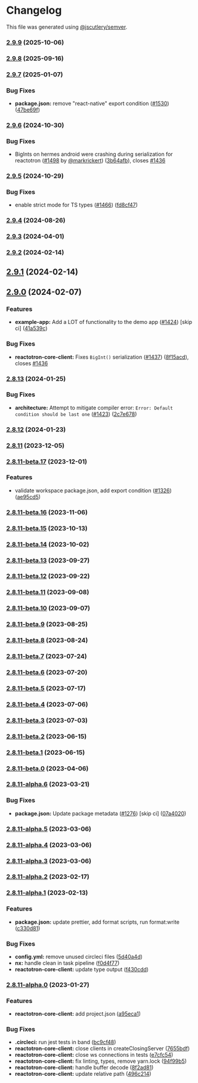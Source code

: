 # Changelog

This file was generated using [@jscutlery/semver](https://github.com/jscutlery/semver).

### [2.9.9](https://github.com/infinitered/reactotron/compare/reactotron-core-client@2.9.8...reactotron-core-client@2.9.9) (2025-10-06)

### [2.9.8](https://github.com/infinitered/reactotron/compare/reactotron-core-client@2.9.7...reactotron-core-client@2.9.8) (2025-09-16)

### [2.9.7](https://github.com/infinitered/reactotron/compare/reactotron-core-client@2.9.6...reactotron-core-client@2.9.7) (2025-01-07)


### Bug Fixes

* **package.json:** remove "react-native" export condition ([#1530](https://github.com/infinitered/reactotron/issues/1530)) ([47be69f](https://github.com/infinitered/reactotron/commit/47be69fae1e410a22907893a69474857a3e5a854))

### [2.9.6](https://github.com/infinitered/reactotron/compare/reactotron-core-client@2.9.5...reactotron-core-client@2.9.6) (2024-10-30)


### Bug Fixes

* BigInts on hermes android were crashing during serialization for reactotron ([#1498](https://github.com/infinitered/reactotron/issues/1498) by [@markrickert](https://github.com/markrickert)) ([3b64afb](https://github.com/infinitered/reactotron/commit/3b64afb23a5f9ee177af8649703b7e139a32db9a)), closes [#1436](https://github.com/infinitered/reactotron/issues/1436)

### [2.9.5](https://github.com/infinitered/reactotron/compare/reactotron-core-client@2.9.4...reactotron-core-client@2.9.5) (2024-10-29)


### Bug Fixes

* enable strict mode for TS types ([#1466](https://github.com/infinitered/reactotron/issues/1466)) ([fd8cf47](https://github.com/infinitered/reactotron/commit/fd8cf47cb32d6477f2b24f154a97ad78902c1f74))

### [2.9.4](https://github.com/infinitered/reactotron/compare/reactotron-core-client@2.9.3...reactotron-core-client@2.9.4) (2024-08-26)

### [2.9.3](https://github.com/infinitered/reactotron/compare/reactotron-core-client@2.9.2...reactotron-core-client@2.9.3) (2024-04-01)

### [2.9.2](https://github.com/infinitered/reactotron/compare/reactotron-core-client@2.9.1...reactotron-core-client@2.9.2) (2024-02-14)

## [2.9.1](https://github.com/infinitered/reactotron/compare/reactotron-core-client@2.9.0...reactotron-core-client@2.9.1) (2024-02-14)

## [2.9.0](https://github.com/infinitered/reactotron/compare/reactotron-core-client@2.8.13...reactotron-core-client@2.9.0) (2024-02-07)


### Features

* **example-app:** Add a LOT of functionality to the demo app ([#1424](https://github.com/infinitered/reactotron/issues/1424)) [skip ci] ([41a539c](https://github.com/infinitered/reactotron/commit/41a539c7e56e968a83ca61b100468f5267865ddd))


### Bug Fixes

* **reactotron-core-client:** Fixes `BigInt()` serialization ([#1437](https://github.com/infinitered/reactotron/issues/1437)) ([8f15acd](https://github.com/infinitered/reactotron/commit/8f15acd1475fab3042a6054f6f9114e82235b1af)), closes [#1436](https://github.com/infinitered/reactotron/issues/1436)

### [2.8.13](https://github.com/infinitered/reactotron/compare/reactotron-core-client@2.8.12...reactotron-core-client@2.8.13) (2024-01-25)


### Bug Fixes

* **architecture:** Attempt to mitigate compiler error: `Error: Default condition should be last one` ([#1423](https://github.com/infinitered/reactotron/issues/1423)) ([2c7e678](https://github.com/infinitered/reactotron/commit/2c7e678e5afaea79cd01f4ab6e90bd67339fc80a))

### [2.8.12](https://github.com/infinitered/reactotron/compare/reactotron-core-client@2.8.11...reactotron-core-client@2.8.12) (2024-01-23)

### [2.8.11](https://github.com/infinitered/reactotron/compare/reactotron-core-client@2.8.11-beta.17...reactotron-core-client@2.8.11) (2023-12-05)

### [2.8.11-beta.17](https://github.com/infinitered/reactotron/compare/reactotron-core-client@2.8.11-beta.16...reactotron-core-client@2.8.11-beta.17) (2023-12-01)


### Features

* validate workspace package.json, add export condition ([#1326](https://github.com/infinitered/reactotron/issues/1326)) ([ae95cd5](https://github.com/infinitered/reactotron/commit/ae95cd536de187ede034e5183ceeb812f356d273))

### [2.8.11-beta.16](https://github.com/infinitered/reactotron/compare/reactotron-core-client@2.8.11-beta.15...reactotron-core-client@2.8.11-beta.16) (2023-11-06)

### [2.8.11-beta.15](https://github.com/infinitered/reactotron/compare/reactotron-core-client@2.8.11-beta.14...reactotron-core-client@2.8.11-beta.15) (2023-10-13)

### [2.8.11-beta.14](https://github.com/infinitered/reactotron/compare/reactotron-core-client@2.8.11-beta.13...reactotron-core-client@2.8.11-beta.14) (2023-10-02)

### [2.8.11-beta.13](https://github.com/infinitered/reactotron/compare/reactotron-core-client@2.8.11-beta.12...reactotron-core-client@2.8.11-beta.13) (2023-09-27)

### [2.8.11-beta.12](https://github.com/infinitered/reactotron/compare/reactotron-core-client@2.8.11-beta.11...reactotron-core-client@2.8.11-beta.12) (2023-09-22)

### [2.8.11-beta.11](https://github.com/infinitered/reactotron/compare/reactotron-core-client@2.8.11-beta.10...reactotron-core-client@2.8.11-beta.11) (2023-09-08)

### [2.8.11-beta.10](https://github.com/infinitered/reactotron/compare/reactotron-core-client@2.8.11-beta.9...reactotron-core-client@2.8.11-beta.10) (2023-09-07)

### [2.8.11-beta.9](https://github.com/infinitered/reactotron/compare/reactotron-core-client@2.8.11-beta.8...reactotron-core-client@2.8.11-beta.9) (2023-08-25)

### [2.8.11-beta.8](https://github.com/infinitered/reactotron/compare/reactotron-core-client@2.8.11-beta.7...reactotron-core-client@2.8.11-beta.8) (2023-08-24)

### [2.8.11-beta.7](https://github.com/infinitered/reactotron/compare/reactotron-core-client@2.8.11-beta.6...reactotron-core-client@2.8.11-beta.7) (2023-07-24)

### [2.8.11-beta.6](https://github.com/infinitered/reactotron/compare/reactotron-core-client@2.8.11-beta.5...reactotron-core-client@2.8.11-beta.6) (2023-07-20)

### [2.8.11-beta.5](https://github.com/infinitered/reactotron/compare/reactotron-core-client@2.8.11-beta.4...reactotron-core-client@2.8.11-beta.5) (2023-07-17)

### [2.8.11-beta.4](https://github.com/infinitered/reactotron/compare/reactotron-core-client@2.8.11-beta.3...reactotron-core-client@2.8.11-beta.4) (2023-07-06)

### [2.8.11-beta.3](https://github.com/infinitered/reactotron/compare/reactotron-core-client@2.8.11-beta.2...reactotron-core-client@2.8.11-beta.3) (2023-07-03)

### [2.8.11-beta.2](https://github.com/infinitered/reactotron/compare/reactotron-core-client@2.8.11-beta.1...reactotron-core-client@2.8.11-beta.2) (2023-06-15)

### [2.8.11-beta.1](https://github.com/infinitered/reactotron/compare/reactotron-core-client@2.8.11-beta.0...reactotron-core-client@2.8.11-beta.1) (2023-06-15)

### [2.8.11-beta.0](https://github.com/infinitered/reactotron/compare/reactotron-core-client@2.8.11-alpha.6...reactotron-core-client@2.8.11-beta.0) (2023-04-06)

### [2.8.11-alpha.6](https://github.com/infinitered/reactotron/compare/reactotron-core-client@2.8.11-alpha.5...reactotron-core-client@2.8.11-alpha.6) (2023-03-21)


### Bug Fixes

* **package.json:** Update package metadata ([#1276](https://github.com/infinitered/reactotron/issues/1276)) [skip ci] ([07a4020](https://github.com/infinitered/reactotron/commit/07a4020bf528de100a9191bd92a92d835d5ccaa7))

### [2.8.11-alpha.5](https://github.com/infinitered/reactotron/compare/reactotron-core-client@2.8.11-alpha.4...reactotron-core-client@2.8.11-alpha.5) (2023-03-06)

### [2.8.11-alpha.4](https://github.com/infinitered/reactotron/compare/reactotron-core-client@2.8.11-alpha.3...reactotron-core-client@2.8.11-alpha.4) (2023-03-06)

### [2.8.11-alpha.3](https://github.com/infinitered/reactotron/compare/reactotron-core-client@2.8.11-alpha.2...reactotron-core-client@2.8.11-alpha.3) (2023-03-06)

### [2.8.11-alpha.2](https://github.com/infinitered/reactotron/compare/reactotron-core-client@2.8.11-alpha.1...reactotron-core-client@2.8.11-alpha.2) (2023-02-17)

### [2.8.11-alpha.1](https://github.com/infinitered/reactotron/compare/reactotron-core-client@2.8.11-alpha.0...reactotron-core-client@2.8.11-alpha.1) (2023-02-13)


### Features

* **package.json:** update prettier, add format scripts, run format:write ([c330d81](https://github.com/infinitered/reactotron/commit/c330d81426c3f6f371a29a8a00ba9d1d6ce2d97a))


### Bug Fixes

* **config.yml:** remove unused circleci files ([5d40a4d](https://github.com/infinitered/reactotron/commit/5d40a4ddba0b5ac8759216152000f54158d32669))
* **nx:** handle clean in task pipeline ([f0d4f77](https://github.com/infinitered/reactotron/commit/f0d4f77c6e4e903836f2b32bd5234f7b611028d1))
* **reactotron-core-client:** update type output ([f430cdd](https://github.com/infinitered/reactotron/commit/f430cdda70deb3bc02a767c91da39a014b18c631))

### [2.8.11-alpha.0](https://github.com/infinitered/reactotron/compare/reactotron-core-client@2.8.10...reactotron-core-client@2.8.11-alpha.0) (2023-01-27)


### Features

* **reactotron-core-client:** add project.json ([a95eca1](https://github.com/infinitered/reactotron/commit/a95eca18228f4ceebb740fe60b335760db6bb66a))


### Bug Fixes

* **.circleci:** run jest tests in band ([bc9cf48](https://github.com/infinitered/reactotron/commit/bc9cf4806f9eb5dbe6eba3a7dfe918f67cd958f3))
* **reactotron-core-client:** close clients in createClosingServer ([7655bdf](https://github.com/infinitered/reactotron/commit/7655bdffb7493ac8acf908dd7bb339607ff20990))
* **reactotron-core-client:** close ws connections in tests ([e7cfc54](https://github.com/infinitered/reactotron/commit/e7cfc54d831fd99b5d9d46bc19bf7ea41c733e4b))
* **reactotron-core-client:** fix linting, types, remove yarn.lock ([94f99b5](https://github.com/infinitered/reactotron/commit/94f99b54b5073f822681baa53e7ba44cb1ac89f0))
* **reactotron-core-client:** handle buffer decode ([8f2ad81](https://github.com/infinitered/reactotron/commit/8f2ad81b1b2405d3762bea15682991f7007b93bd))
* **reactotron-core-client:** update relative path ([496c214](https://github.com/infinitered/reactotron/commit/496c2140bfd3127f536e7673a88006736a53c402))
